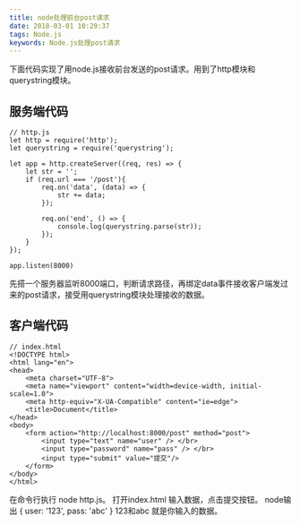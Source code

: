 ```yaml
---
title: node处理前台post请求
date: 2018-03-01 10:29:37
tags: Node.js
keywords: Node.js处理post请求
---
```


下面代码实现了用node.js接收前台发送的post请求。用到了http模块和querystring模块。
<!--more-->

## 服务端代码 
```
// http.js
let http = require('http');
let querystring = require('querystring');

let app = http.createServer((req, res) => {
    let str = '';
    if (req.url === '/post'){
        req.on('data', (data) => {
            str += data;
        });

        req.on('end', () => {
            console.log(querystring.parse(str));
        });
    }
});

app.listen(8000)
```
先搭一个服务器监听8000端口，判断请求路径，再绑定data事件接收客户端发过来的post请求，接受用querystring模块处理接收的数据。

## 客户端代码
```
// index.html
<!DOCTYPE html>
<html lang="en">
<head>
    <meta charset="UTF-8">
    <meta name="viewport" content="width=device-width, initial-scale=1.0">
    <meta http-equiv="X-UA-Compatible" content="ie=edge">
    <title>Document</title>
</head>
<body>
    <form action="http://localhost:8000/post" method="post">
        <input type="text" name="user" /> </br>
        <input type="password" name="pass" /> </br>
        <input type="submit" value="提交"/>
    </form>
</body>
</html>
```
在命令行执行 node http.js。
打开index.html 输入数据，点击提交按钮。
node输出 { user: '123', pass: 'abc' }  123和abc 就是你输入的数据。
